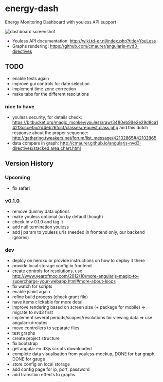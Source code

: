 energy-dash
===========

Energy Monitoring Dashboard with youless API support

![dashboard screenshot](https://dl.dropboxusercontent.com/u/30939008/remo/Screen%20Shot%202014-04-13%20at%2023.46.00.png)

* Youless API documentation: http://wiki.td-er.nl/index.php?title=YouLess
* Graphs rendering: https://github.com/cmaurer/angularjs-nvd3-directives


## TODO

* enable tests again
* improve gui controls for date selection
* implement time zone correction
* make tabs for the different resolutions

### nice to have

* youless security, for details check: https://bitbucket.org/magic_monkey/youless/raw/3480eb99e2e29d8ca142f3cccef5c2d4eb26fccf/classes/request.class.php and this dutch response about the proper sequence: http://gathering.tweakers.net/forum/list_message/42102865#42102865
* data compare in graph: http://cmaurer.github.io/angularjs-nvd3-directives/stacked.area.chart.html

## Version History

### Upcoming

* fix safari

### v0.1.0

* remove dummy data options
* make youless optional (on by default though)
* check in v 0.1.0 and tag it
* add null termination youless
* add j param to youless urls (needed in frontend only, our backend ignores)

### dev

* deploy on heroku or provide instructions on how to deploy it there
* provide local storage config in frontend
* create controls for resolutions, use http://www.yearofmoo.com/2012/10/more-angularjs-magic-to-supercharge-your-webapp.html#more-about-loops
* fix watch for scripts
* enable jshint again
* refine build process (check grunt file)
* have items clickable for more detail
* improve rendering based on screen size (+ package for mobile) => migrate to nvd3 first
* implement several periods/scopes/resolutions for viewing data => use angular-ui-routes
* move controllers to separate files
* test graphs
* create project structure
* fix bootstrap
* get angular en d3js scripts downloaded
* complete data visualisation from youless-mockup, DONE for bar graph, DONE for gauge
* store config on local storage
* add config page for ip, port, password
* add transition effects to graphs
